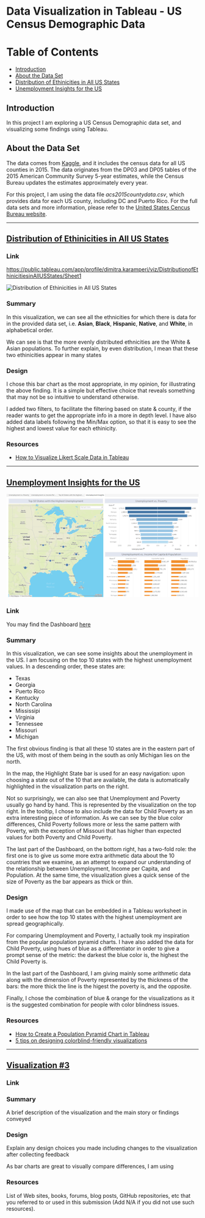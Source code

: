 # Data Visualization in Tableau - US Census Demographic Data

# Table of Contents

* [Introduction](#introduction)
* [About the Data Set](#about-the-data-set)
* [Distribution of Ethinicities in All US States](#distribution-of-ethinicities-in-all-us-states)
* [Unemployment Insights for the US](#unemployment-insights-for-the-US)


## <b>Introduction</b><br>

In this project I am exploring a US Census Demographic data set, and visualizing some findings using Tableau.


## <b>About the Data Set</b>

The data comes from [Kaggle](https://www.kaggle.com/datasets/muonneutrino/us-census-demographic-data), and it includes the census data for all US counties in 2015. The data originates from the DP03 and DP05 tables of the 2015 American Community Survey 5-year estimates, while the Census Bureau updates the estimates approximately every year. 

For this project, I am using the data file _acs2015countydata.csv_, which provides data for each US county, including DC and Puerto Rico.
For the full data sets and more information, please refer to the [United States Cencus Bureau website](https://data.census.gov/cedsci/).

___________________

## [Distribution of Ethinicities in All US States](https://public.tableau.com/app/profile/dimitra.karamperi/viz/DistributionofEthinicitiesinAllUSStates/Sheet1)

### Link

https://public.tableau.com/app/profile/dimitra.karamperi/viz/DistributionofEthinicitiesinAllUSStates/Sheet1

![Distribution of Ethinicities in All US States](https://user-images.githubusercontent.com/8607482/192156346-4be8cff7-4d1a-455b-ad6e-db1d0fbab4d7.png)


### Summary

In this visualization, we can see all the ethnicities for which there is data for in the provided data set, i.e. **Asian**, **Black**, **Hispanic**, **Native**, and **White**, in alphabetical order.

We can see is that the more evenly distributed ethnicities are the White & Asian populations. To further explain, by even distribution, I mean that these two ethinicities appear in many states 


### Design

I chose this bar chart as the most appropriate, in my opinion, for illustrating the above finding. It is a simple but effective choice that reveals something that may not be so intuitive to understand otherwise.

I added two filters, to facilitate the filtering based on state & county, if the reader wants to get the appropriate info in a more in depth level. I have also added data labels following the Min/Max option, so that it is easy to see the highest and lowest value for each ethinicity.



### Resources

* [How to Visualize Likert Scale Data in Tableau](https://www.rigordatasolutions.com/post/how-to-visualize-likert-scale-data-in-tableau)

___________________

## [Unemployment Insights for the US](https://public.tableau.com/app/profile/dimitra.karamperi/viz/UnemploymentInsightsfortheUS/UnemploymentInsights)
![Unemployment Insights for the US](https://github.com/dimikara/US-Census-Demographic-Data/blob/main/img/Dashboard%202.png)

### Link

You may find the Dashboard [here](https://public.tableau.com/app/profile/dimitra.karamperi/viz/UnemploymentInsightsfortheUS/UnemploymentInsights)

### Summary

In this visualization, we can see some insights about the unemployment in the US. I am focusing on the top 10 states with the highest unemployment values. In a descending order, these states are:
- Texas
- Georgia
- Puerto Rico
- Kentucky
- North Carolina
- Mississipi
- Virginia
- Tennessee
- Missouri
- Michigan

The first obvious finding is that all these 10 states are in the eastern part of the US, with most of them being in the south as only Michigan lies on the north.

In the map, the Highlight State bar is used for an easy navigation: upon choosing a state out of the 10 that are available, the data is automatically highlighted in the visualization parts on the right.

Not so surprisingly, we can also see that Unemployment and Poverty usually go hand by hand. This is represented by the visualization on the top right. In the tooltip, I chose to also include the data for Child Poverty as an extra interesting piece of information. As we can see by the blue color differences, Child Poverty follows more or less the same pattern with Poverty, with the exception of Missouri that has higher than expected values for both Poverty and Child Poverty.

The last part of the Dashboard, on the bottom right, has a two-fold role: the first one is to give us some more extra arithmetic data about the 10 countries that we examine, as an attempt to expand our understanding of the relationship between Unemployment, Income per Capita, and Population. At the same time, the visualization gives a quick sense of the size of Poverty as the bar appears as thick or thin.


### Design

I made use of the map that can be embedded in a Tableau worksheet in order to see how the top 10 states with the highest unemployment are spread geographically. 

For comparing Unemployment and Poverty, I actually took my inspiration from the popular population pyramid charts. I have also added the data for Child Poverty, using hues of blue as a differentiator in order to give a prompt sense of the metric: the darkest the blue color is, the highest the Child Poverty is.

In the last part of the Dashboard, I am giving mainly some arithmetic data along with the dimension of Poverty represented by the thickness of the bars: the more thick the line is the higest the poverty is, and the opposite.

Finally, I chose the combination of blue & orange for the visualizations as it is the suggested combination for people with color blindness issues.


### Resources

* [How to Create a Population Pyramid Chart in Tableau](https://www.doingdata.org/blog/how-to-create-a-population-pyramid-chart-in-tableau)
* [5 tips on designing colorblind-friendly visualizations](https://www.tableau.com/about/blog/examining-data-viz-rules-dont-use-red-green-together)

___________________

## [Visualization #3]()

### Link

### Summary

A brief description of the visualization and the main story or findings conveyed


### Design

Explain any design choices you made including changes to the visualization after collecting feedback

As bar charts are great to visually compare differences, I am using 


### Resources

List of Web sites, books, forums, blog posts, GitHub repositories, etc that you referred to or used in this submission (Add N/A if you did not use such resources).
